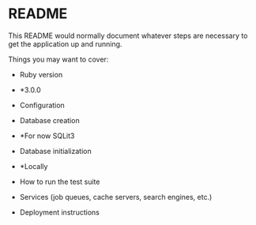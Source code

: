 # README

This README would normally document whatever steps are necessary to get the
application up and running.

Things you may want to cover:

* Ruby version
* *3.0.0 

* Configuration

* Database creation
* *For now SQLit3

* Database initialization
* *Locally

* How to run the test suite

* Services (job queues, cache servers, search engines, etc.)

* Deployment instructions



